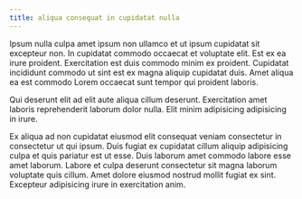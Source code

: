 ```yaml
---
title: aliqua consequat in cupidatat nulla
---
```


Ipsum nulla culpa amet ipsum non ullamco et ut ipsum cupidatat sit excepteur non. In cupidatat commodo occaecat et voluptate elit. Est ex ea irure proident. Exercitation est duis commodo minim ex proident. Cupidatat incididunt commodo ut sint est ex magna aliquip cupidatat duis. Amet aliqua ea est commodo Lorem occaecat sunt tempor qui proident laboris.

Qui deserunt elit ad elit aute aliqua cillum deserunt. Exercitation amet laboris reprehenderit laborum dolor nulla. Elit minim adipisicing adipisicing in irure.

Ex aliqua ad non cupidatat eiusmod elit consequat veniam consectetur in consectetur ut qui ipsum. Duis fugiat ex cupidatat cillum aliquip adipisicing culpa et quis pariatur est ut esse. Duis laborum amet commodo labore esse amet laborum. Labore et culpa deserunt consectetur sit magna laborum voluptate quis cillum. Amet dolore eiusmod nostrud mollit fugiat ex sint. Excepteur adipisicing irure in exercitation anim.